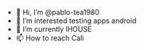 - 👋 Hi, I’m @pablo-tea1980
- 👀 I’m interested testing apps android
- 🌱 I’m currently lHOUSE
- 📫 How to reach Cali

<!---
pablo-tea1980/pablo-tea1980 is a ✨ special ✨ repository because its `README.md` (this file) appears on your GitHub profile.
You can click the Preview link to take a look at your changes.
--->
